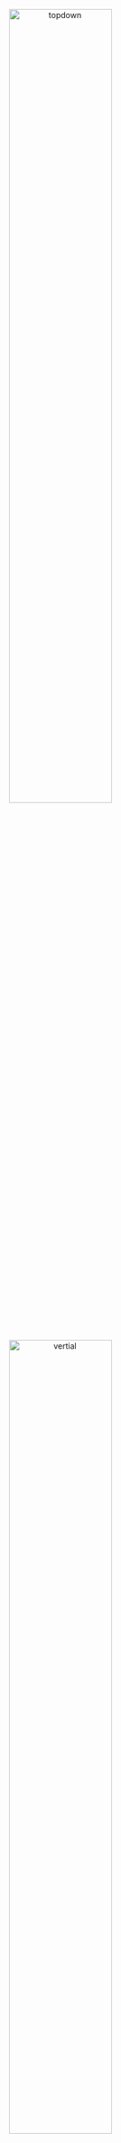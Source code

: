 
<p align="center">
  <img src="images/topdown.gif" width="60%" title="topdown">
</p>

<p align="center">
  <img src="images/vertical.gif" width="60%" title="vertial">
</p>



## What is it?

It is a video comparsion tool to compare the raw video and processed video. At the top right of the image, there are  two figures from the raw video and the processed video which could show the detail and difference. Two mainly comparsion methods are implemented, top down flash and vertial flash. The example is shown above. This tool can be used to compare two videos and the videos with same name in the different folders.


## Installation
```
git clone https://github.com/wuchangsheng951/VideoComparsionTool.git
cd VideoComparsionTool
pip install -r requirements.txt
```

## Usage: Command line
```python
from VideoComparsionTool import VCT 


vct = VCT(source_text = 'input', target_text = 'output', zoom_point = (400,500))
#set different zoom point for different videos
zoom_dict = {}
zoom_dict['indoor1.mp4'] = (800,800)
#generate the videos in different folder
vct.videos2clip('input_video', 'output_video', flash_type= 'topdown', zoom_dict = zoom_dict)
#generate the single video
vct.video2clip('input.mp4','output.mp4', flash_type= 'vertical')

```

## License
> MIT License
